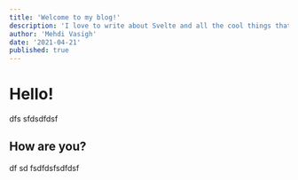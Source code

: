 ```yaml
---
title: 'Welcome to my blog!'
description: 'I love to write about Svelte and all the cool things that you can build with it.'
author: 'Mehdi Vasigh'
date: '2021-04-21'
published: true
---
```


# Hello!

dfs
sfdsdfdsf

## How are you?

df
sd
fsdfdsfsdfdsf
